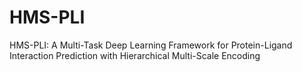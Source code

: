 # HMS-PLI
HMS-PLI: A Multi-Task Deep Learning Framework for Protein-Ligand Interaction Prediction with Hierarchical Multi-Scale Encoding
